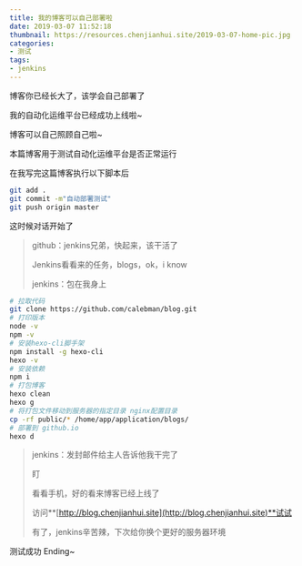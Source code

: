 ```yaml
---
title: 我的博客可以自己部署啦
date: 2019-03-07 11:52:18
thumbnail: https://resources.chenjianhui.site/2019-03-07-home-pic.jpg
categories: 
- 测试
tags: 
- jenkins
---
```


博客你已经长大了，该学会自己部署了

<!-- more -->

我的自动化运维平台已经成功上线啦~

博客可以自己照顾自己啦~

本篇博客用于测试自动化运维平台是否正常运行

在我写完这篇博客执行以下脚本后

```bash
git add .
git commit -m"自动部署测试"
git push origin master
```

这时候对话开始了

> github：jenkins兄弟，快起来，该干活了
>
> Jenkins看看来的任务，blogs，ok，i know
>
> jenkins：包在我身上
```bash
# 拉取代码
git clone https://github.com/calebman/blog.git
# 打印版本
node -v
npm -v
# 安装hexo-cli脚手架
npm install -g hexo-cli
hexo -v
# 安装依赖
npm i
# 打包博客
hexo clean
hexo g
# 将打包文件移动到服务器的指定目录 nginx配置目录
cp -rf public/* /home/app/application/blogs/
# 部署到 github.io
hexo d
```

> jenkins：发封邮件给主人告诉他我干完了
>
> 盯
>
> 看看手机，好的看来博客已经上线了
>
> 访问**[http://blog.chenjianhui.site](http://blog.chenjianhui.site)**试试
>
> 有了，jenkins辛苦辣，下次给你换个更好的服务器环境

测试成功
Ending~

